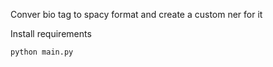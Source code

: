 

Conver bio tag to spacy format and create a custom ner for it 


Install requirements 

`
    python main.py
`
